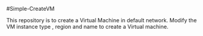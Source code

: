 #Simple-CreateVM

This repository is to create a Virtual Machine in default network.
Modify the VM instance type , region and name to create a Virtual machine.
